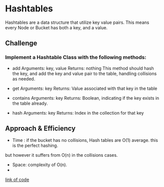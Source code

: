 # Hashtables

Hashtables are a data structure that utilize key value pairs. This means every Node or Bucket has both a key, and a value.

## Challenge

### Implement a Hashtable Class with the following methods:

- add
Arguments: key, value
Returns: nothing
This method should hash the key, and add the key and value pair to the table, handling collisions as needed.

- get
Arguments: key
Returns: Value associated with that key in the table

- contains
Arguments: key
Returns: Boolean, indicating if the key exists in the table already.

- hash
Arguments: key
Returns: Index in the collection for that key

## Approach & Efficiency

- Time : if the bucket has no collisions, Hash tables are O(1) average. this is the perfect hashing.

but however it suffers from O(n) in the collisions cases.

- Space: complexity of O(n).
-
[link of code](https://github.com/abrar189/data-structures-and-algorithms1/tree/hashtable/java/hashtable/app/src)
